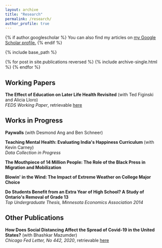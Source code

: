 ```yaml
---
layout: archive
title: "Research"
permalink: /research/
author_profile: true
---
```


{% if author.googlescholar %}
  You can also find my articles on <u><a href="{{author.googlescholar}}">my Google Scholar profile</a>.</u>
{% endif %}

{% include base_path %}

{% for post in site.publications reversed %}
  {% include archive-single.html %}
{% endfor %}

## Working Papers
**The Effect of Education on Later Life Health Revisited** (with Ted Figinski and Alicia Lloro)  
*FEDS Working Paper*, retrievable <a href="https://www.federalreserve.gov/econres/feds/revisiting-the-effect-of-education-on-later-life-health.htm">here</a>

## Works in Progress
**Paywalls** (with Desmond Ang and Ben Schneer)</p>

**Teaching Mental Health: Evaluating India's Happiness Curriculum** (with Kevin Carney)  
*Data Collection in Progress*

**The Mouthpiece of 14 Million People: The Role of the Black Press in Migration and Mobilization**

**Blowin' in the Wind: The Impact of Extreme Weather on College Major Choice**

**Do Students Benefit from an Extra Year of High School? A Study of Ontario's Removal of Grade 13**  
*Top Undergraduate Thesis, Minnesota Economics Association 2014*

## Other Publications
**How Does Social Distancing Affect the Spread of Covid-19 in the United States?** (with Bhashkar Mazumder)  
*Chicago Fed Letter, No 442, 2020*, retrievable <a href="https://www.chicagofed.org/publications/chicago-fed-letter/2020/442">here</a>